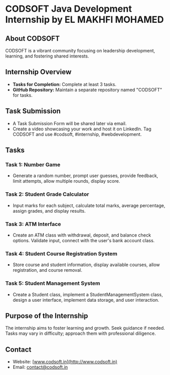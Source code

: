 
# CODSOFT Java Development Internship by EL MAKHFI MOHAMED

## About CODSOFT
CODSOFT is a vibrant community focusing on leadership development, learning, and fostering shared interests.

## Internship Overview
- **Tasks for Completion:** Complete at least 3 tasks.
- **GitHub Repository:** Maintain a separate repository named "CODSOFT" for tasks.

## Task Submission
- A Task Submission Form will be shared later via email.
- Create a video showcasing your work and host it on LinkedIn. Tag CODSOFT and use #codsoft, #internship, #webdevelopment.

## Tasks
### Task 1: Number Game
- Generate a random number, prompt user guesses, provide feedback, limit attempts, allow multiple rounds, display score.

### Task 2: Student Grade Calculator
- Input marks for each subject, calculate total marks, average percentage, assign grades, and display results.

### Task 3: ATM Interface
- Create an ATM class with withdrawal, deposit, and balance check options. Validate input, connect with the user's bank account class.

### Task 4: Student Course Registration System
- Store course and student information, display available courses, allow registration, and course removal.

### Task 5: Student Management System
- Create a Student class, implement a StudentManagementSystem class, design a user interface, implement data storage, and user interaction.

## Purpose of the Internship
The internship aims to foster learning and growth. Seek guidance if needed. Tasks may vary in difficulty; approach them with professional diligence.

## Contact
- Website: [www.codsoft.in](http://www.codsoft.in)
- Email: contact@codsoft.in
